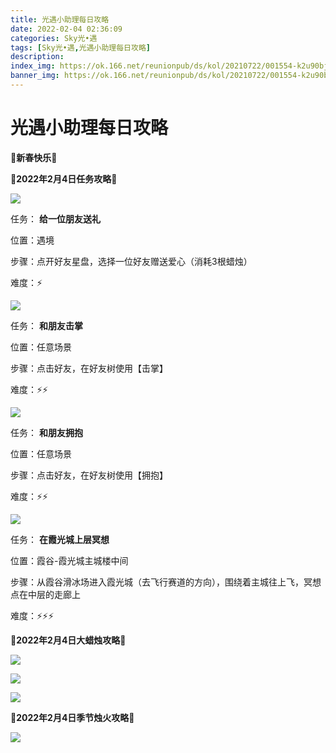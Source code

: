 ```yaml
---
title: 光遇小助理每日攻略
date: 2022-02-04 02:36:09
categories: Sky光•遇
tags: [Sky光•遇,光遇小助理每日攻略]
description: 
index_img: https://ok.166.net/reunionpub/ds/kol/20210722/001554-k2u90bj7ay.png?imageView&thumbnail=600x0&type=jpg
banner_img: https://ok.166.net/reunionpub/ds/kol/20210722/001554-k2u90bj7ay.png?imageView&thumbnail=600x0&type=jpg
---
```

# 光遇小助理每日攻略
**🌹新春快乐🌹**

 **🌊2022年2月4日任务攻略🌊**

![](https://ok.166.net/reunionpub/ds/kol/20220204/011130-psedjib76q.png)

任务： **给一位朋友送礼**

位置：遇境

步骤：点开好友星盘，选择一位好友赠送爱心（消耗3根蜡烛）

难度：⚡

![](https://ok.166.net/reunionpub/ds/kol/20220204/011158-kn620mhibg.png)

任务： **和朋友击掌**

位置：任意场景

步骤：点击好友，在好友树使用【击掌】

难度：⚡⚡

![](https://ok.166.net/reunionpub/ds/kol/20220204/011218-o890apqhdi.png)

任务： **和朋友拥抱**

位置：任意场景

步骤：点击好友，在好友树使用【拥抱】

难度：⚡⚡

![](https://ok.166.net/reunionpub/ds/kol/20220204/011240-y48dqa0h2g.png)

任务： **在霞光城上层冥想**

位置：霞谷-霞光城主城楼中间

步骤：从霞谷滑冰场进入霞光城（去飞行赛道的方向），围绕着主城往上飞，冥想点在中层的走廊上

难度：⚡⚡⚡

 **🌊2022年2月4日大蜡烛攻略🌊**

![](https://ok.166.net/reunionpub/ds/kol/20220204/011417-msbqzy23fc.png)

![](https://ok.166.net/reunionpub/ds/kol/20220204/011609-np95tfsrha.png)

![](https://ok.166.net/reunionpub/ds/kol/20220204/011702-1eb4u2mtlq.png)

  

 **🌊2022年2月4日季节烛火攻略🌊**

![](https://ok.166.net/reunionpub/ds/kol/20220204/011714-rnpo9ju78l.png)

  

  

  

  

